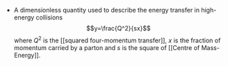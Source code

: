 - A dimensionless quantity used to describe the energy transfer in high-energy collisions
$$y=\frac{Q^2}{sx}$$
where $Q^2$ is the [[squared four-momentum transfer]], $x$ is the fraction of momentum carried by a parton and  $s$ is the square of [[Centre of Mass-Energy]].